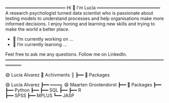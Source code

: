 ### <!--Hi there 👋-->
═══════════════════ Hi 👋 I'm Lucía ════════════════════   
 A research psychologist turned data scientist who is 
 passionate about testing models to understand processes
 and help organisations make more informed decisions. 
 I enjoy honing and learning new skills and trying to make 
 the world a better place.     
 
 - 🔭 I’m currently working on ...
- 🌱 I’m currently learning ...
                                                                            
 Feel free to ask me any questions.
 Follow me on LinkedIn.    
 ═══════════════════════════════════════════════════════                                                                      

😄 Lucía Alvarez                  📘 Achivments
║                                  ┣━━ 🐍 Packages  




😄 Lucía Alvarez                  ┣━━ ═══╗ 😄 Maarten Grootendorst 
┣━━ 🐍 Packages                   ┣━━ 
┣━━ Python                         ┣━━
┣━━ SQL                            ┣━━ 
┣━━ R   
┣━━ SPSS
┣━━ MPLUS
┗━━ JASP 

<!--
**luciaalvarezuy/luciaalvarezuy** is a ✨ _special_ ✨ repository because its `README.md` (this file) appears on your GitHub profile.

Here are some ideas to get you started:

- 🔭 I’m currently working on ...
- 🌱 I’m currently learning ...
- 👯 I’m looking to collaborate on ...
- 🤔 I’m looking for help with ...
- 💬 Ask me about ...
- 📫 How to reach me: ...
- 😄 Pronouns: ...
- ⚡ Fun fact: ...
-->
